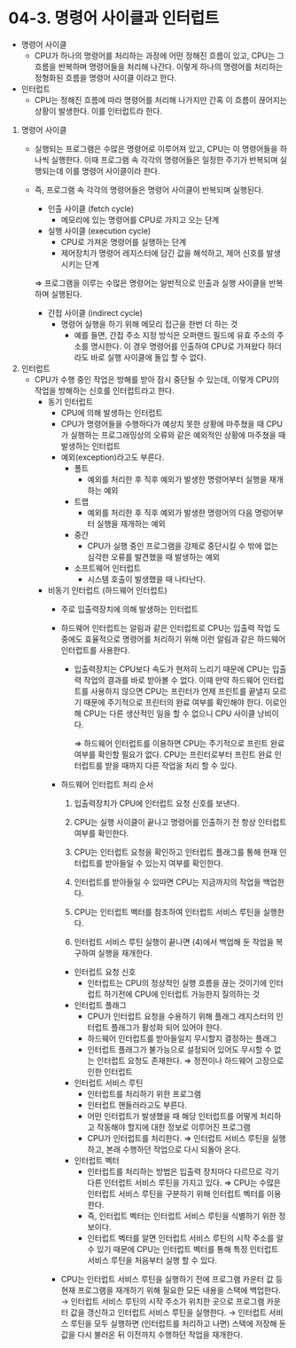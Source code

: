 # 04-3. 명령어 사이클과 인터럽트

- 명령어 사이클
    - CPU가 하나의 명령어를 처리하는 과정에 어떤 정해진 흐름이 있고, CPU는 그 흐름을 반복하며 명령어들을 처리해 나간다. 이렇게 하나의 명령어를 처리하는 정형화된 흐름을 명령어 사이클 이라고 한다.
- 인터럽트
    - CPU는 정해진 흐름에 따라 명령어를 처리해 나가지만 간혹 이 흐름이 끊어지는 상황이 발생한다. 이를 인터럽트라 한다.
    
1. 명령어 사이클
    - 실행되는 프로그램은 수많은 명령어로 이루어져 있고, CPU는 이 명령어들을 하나씩 실행한다. 이때 프로그램 속 각각의 명령어들은 일정한 주기가 반복되며 실행되는데 이를 명령어 사이클이라 한다.
    - 즉, 프로그램 속 각각의 명령어들은 명령어 사이클이 반복되며 실행된다.
        - 인출 사이클 (fetch cycle)
            - 메모리에 있는 명령어를 CPU로 가지고 오는 단계
        - 실행 사이클 (execution cycle)
            - CPU로 가져온 명령어를 실행하는 단계
            - 제어장치가 명령어 레지스터에 담긴 값을 해석하고, 제어 신호를 발생시키는 단계
        
        ⇒ 프로그램을 이루는 수많은 명령어는 일반적으로 인출과 실행 사이클을 반복하며 실행된다.
        
        - 간접 사이클 (indirect cycle)
            - 명령어 실행을 하기 위해 메모리 접근을 한번 더 하는 것
                - 예를 들면, 간접 주소 지정 방식은 오퍼랜드 필드에 유효 주소의 주소를 명시한다. 이 경우 명령어를 인출하여 CPU로 가져왔다 하더라도 바로 실행 사이클에 돌입 할 수 없다.
2. 인터럽트
    - CPU가 수행 중인 작업은 방해를 받아 잠시 중단될 수 있는데, 이렇게 CPU의 작업을 방해하는 신호를 인터럽트라고 한다.
        - 동기 인터럽트
            - CPU에 의해 발생하는 인터럽트
            - CPU가 명령어들을 수행하다가 예상치 못한 상황에 마주쳤을 때 CPU가 실행하는 프로그래밍상의 오류와 같은 예외적인 상황에 마주쳤을 때 발생하는 인터럽트
            - 예외(exception)라고도 부른다.
                - 폴트
                    - 예외를 처리한 후 직후 예외가 발생한 명령어부터 실행을 재개하는 예외
                - 트랩
                    - 예외를 처리한 후 직후 예외가 발생한 명령어의 다음 명렁어부터 실행을 재개하는 예외
                - 중간
                    - CPU가 실행 중인 프로그램을 강제로 중단시킬 수 밖에 없는 심각한 오류를 발견했을 때 발생하는 예외
                - 소프트웨어 인터럽트
                    - 시스템 호출이 발생했을 때 나타난다.
        - 비동기 인터럽트 (하드웨어 인터럽트)
            - 주로 입출력장치에 의해 발생하는 인터럽트
            - 하드웨어 인터럽트는 알림과 같은 인터럽트로 CPU는 입출력 작업 도중에도 효율적으로 명령어를 처리하기 위해 이런 알림과 같은 하드웨어 인터럽트를 사용한다.
                - 입출력장치는 CPU보다 속도가 현저히 느리기 때문에 CPU는 입출력 작업의 결과를 바로 받아볼 수 없다. 이때 만약 하드웨어 인터럽트를 사용하지 않으면 CPU는 프린터가 언제 프린트를 끝낼지 모르기 때문에 주기적으로 프린터의 완료 여부를 확인해야 한다. 이로인해 CPU는 다른 생산적인 일을 할 수 없으니 CPU 사이클 낭비이다.
                    
                    ⇒ 하드웨어 인터럽트를 이용하면 CPU는 주기적으로 프린트 완료 여부를 확인할 필요가 없다. CPU는 프린터로부터 프린트 완료 인터럽트를 받을 때까지 다른 작업을 처리 할 수 있다.
                    
            - 하드웨어 인터럽트 처리 순서
                
                1) 입출력장치가 CPU에 인터럽트 요청 신호를 보낸다.
                
                2) CPU는 실행 사이클이 끝나고 명령어를 인출하기 전 항상 인터럽트 여부를 확인한다.
                
                3) CPU는 인터럽트 요청을 확인하고 인터럽트 플래그를 통해 현재 인터럽트를 받아들일 수 있는지 여부를 확인한다.
                
                4) 인터럽트를 받아들일 수 있따면 CPU는 지금까지의 작업을 백업한다.
                
                5) CPU는 인터럽트 벡터를 참조하여 인터럽트 서비스 루틴을 실행한다.
                
                6) 인터럽트 서비스 루틴 실행이 끝나면 (4)에서 백업해 둔 작업을 복구하여 실행을 재개한다.
                
                - 인터럽트 요청 신호
                    - 인터럽트는 CPU의 정상적인 실행 흐름을 끊는 것이기에 인터럽트 하기전에 CPU에 인터럽트 가능한지 질의하는 것
                - 인터럽트 플래그
                    - CPU가 인터럽트 요청을 수용하기 위해 플래그 레지스터의 인터럽트 플래그가 활성화 되어 있어야 한다.
                    - 하드웨어 인터럽트를 받아들일지 무시할지 결정하는 플래그
                    - 인터럽트 플래그가 불가능으로 설정되어 있어도 무시할 수 없는 인터럽트 요청도 존재한다. ⇒ 정전이나 하드웨어 고장으로 인한 인터럽트
                - 인터럽트 서비스 루틴
                    - 인터럽트를 처리하기 위한 프로그램
                    - 인터럽트 핸들러라고도 부른다.
                    - 어떤 인터럽트가 발생했을 때 해당 인터럽트를 어떻게 처리하고 작동해야 할지에 대한 정보로 이루어진 프로그램
                    - CPU가 인터럽트를 처리한다. ⇒ 인터럽트 서비스 루틴을 실행하고, 본래 수행하던 작업으로 다시 되돌아 온다.
                - 인터럽트 벡터
                    - 인터럽트를 처리하는 방법은 입출력 장치마다 다르므로 각기 다른 인터럽트 서비스 루틴을 가지고 있다. ⇒ CPU는 수많은 인터럽트 서비스 루틴을 구분하기 위해 인터럽트 벡터를 이용한다.
                    - 즉, 인터럽트 벡터는 인터럽트 서비스 루틴을 식별하기 위한 정보이다.
                    - 인터럽트 벡터를 알면 인터럽트 서비스 루틴의 시작 주소를 알 수 있기 때문에 CPU는 인터럽트 벡터를 통해 특정 인터럽트 서비스 루틴을 처음부터 실행 할 수 있다.
            - CPU는 인터럽트 서비스 루틴을 실행하기 전에 프로그램 카운터 값 등 현재 프로그램을 재개하기 위해 필요한 모든 내용을 스택에 백업한다. → 인터럽트 서비스 루틴의 시작 주소가 위치한 곳으로 프로그램 카운터 값을 갱신하고 인터럽트 서비스 루틴을 실행한다. → 인터럽트 서비스 루틴을 모두 실행하면 (인터럽트를 처리하고 나면) 스택에 저장해 둔 값을 다시 불러온 뒤 이전까지 수행하던 작업을 재개한다.